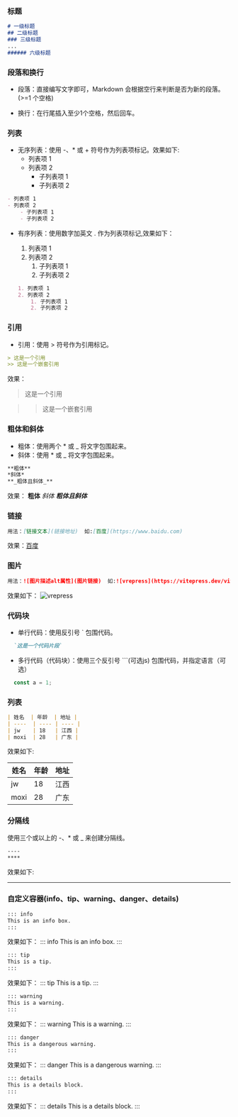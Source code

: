 <!-- ## Markdown 基本用法 -->
### 标题
```md
# 一级标题  
## 二级标题  
### 三级标题
...
###### 六级标题  
```

### 段落和换行
  - 段落：直接编写文字即可，Markdown 会根据空行来判断是否为新的段落。(>=1 个空格)
  * 换行：在行尾插入至少1个空格，然后回车。

### 列表
- 无序列表：使用 -、* 或 + 符号作为列表项标记。效果如下:
  - 列表项 1  
  - 列表项 2  
    - 子列表项 1  
    - 子列表项 2

```md
- 列表项 1  
- 列表项 2
    - 子列表项 1  
    - 子列表项 2  
```

- 有序列表：使用数字加英文 . 作为列表项标记,效果如下：
  1. 列表项 1  
  2. 列表项 2
      1. 子列表项 1  
      2. 子列表项 2

  ```md
  1. 列表项 1  
  2. 列表项 2
      1. 子列表项 1  
      2. 子列表项 2  
  ```
### 引用
  - 引用：使用 > 符号作为引用标记。
  ```md
  > 这是一个引用
  >> 这是一个嵌套引用
  ```
  效果：  
  > 这是一个引用

  >> 这是一个嵌套引用
### 粗体和斜体
  - 粗体：使用两个 * 或 _ 将文字包围起来。
  - 斜体：使用 * 或 _ 将文字包围起来。
  ```md
  **粗体**  
  *斜体*
  **_粗体且斜体_**  
  ```
  效果： **粗体**  *斜体*  **_粗体且斜体_**

### 链接

  ```md
  用法：[链接文本](链接地址)  如:[百度](https://www.baidu.com)
  ```
  效果：[百度](https://www.baidu.com)

### 图片
  ```md
  用法：![图片描述alt属性](图片链接)  如:![vrepress](https://vitepress.dev/vitepress-logo-mini.svg)
  ```
  效果如下：  ![vrepress](https://vitepress.dev/vitepress-logo-mini.svg)

### 代码块
  - 单行代码：使用反引号 ` 包围代码。
  
  ```md
    `这是一个代码片段`
  ```
  - 多行代码（代码块）：使用三个反引号 ```(可选js) 包围代码，并指定语言（可选）

  ```js
    const a = 1;
  ```
### 列表

  ```md
  | 姓名  | 年龄  | 地址 |  
  | ----  | ---- | ---- |  
  | jw    | 18   | 江西 |  
  | moxi  | 28   | 广东 |

  ```
  效果如下:

  | 姓名  | 年龄  | 地址 |  
  | ----  | ---- | ---- |  
  | jw    | 18   | 江西 |  
  | moxi  | 28   | 广东 |
    
### 分隔线
  
  使用三个或以上的 -、* 或 _ 来创建分隔线。

  ```md
  ----
  **** 
  ```

  效果如下:
  ***
### 自定义容器(info、tip、warning、danger、details)

```md
::: info
This is an info box.
:::
```
效果如下：
::: info
This is an info box.
:::

```md
::: tip
This is a tip.
:::
```
效果如下：
::: tip
This is a tip.
:::

```md
::: warning
This is a warning.
:::
```
效果如下：
::: warning
This is a warning.
:::

```md
::: danger
This is a dangerous warning.
:::
```
效果如下：
::: danger
This is a dangerous warning.
:::


```md
::: details
This is a details block.
:::
```
效果如下：
::: details
This is a details block.
:::



        



      
